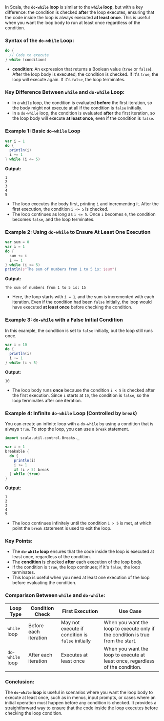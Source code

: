 In Scala, the **`do-while` loop** is similar to the **`while` loop**, but with a key difference: the condition is checked **after** the loop executes, ensuring that the code inside the loop is always executed **at least once**. This is useful when you want the loop body to run at least once regardless of the condition.

### Syntax of the `do-while` Loop:
```scala
do {
  // Code to execute
} while (condition)
```

- **condition**: An expression that returns a Boolean value (`true` or `false`). After the loop body is executed, the condition is checked. If it's `true`, the loop will execute again. If it's `false`, the loop terminates.

### Key Difference Between `while` and `do-while` Loop:
- In a `while` loop, the condition is evaluated **before** the first iteration, so the body might not execute at all if the condition is `false` initially.
- In a `do-while` loop, the condition is evaluated **after** the first iteration, so the loop body will execute **at least once**, even if the condition is `false`.

### Example 1: Basic `do-while` Loop
```scala
var i = 1
do {
  println(i)
  i += 1
} while (i <= 5)
```
**Output:**
```
1
2
3
4
5
```
- The loop executes the body first, printing `i` and incrementing it. After the first execution, the condition `i <= 5` is checked.
- The loop continues as long as `i <= 5`. Once `i` becomes `6`, the condition becomes `false`, and the loop terminates.

### Example 2: Using `do-while` to Ensure At Least One Execution
```scala
var sum = 0
var i = 1
do {
  sum += i
  i += 1
} while (i <= 5)
println(s"The sum of numbers from 1 to 5 is: $sum")
```
**Output:**
```
The sum of numbers from 1 to 5 is: 15
```
- Here, the loop starts with `i = 1`, and the sum is incremented with each iteration. Even if the condition had been `false` initially, the loop would have executed **at least once** before checking the condition.

### Example 3: `do-while` with a False Initial Condition
In this example, the condition is set to `false` initially, but the loop still runs once.

```scala
var i = 10
do {
  println(i)
  i += 1
} while (i < 5)
```
**Output:**
```
10
```
- The loop body runs **once** because the condition `i < 5` is checked after the first execution. Since `i` starts at `10`, the condition is `false`, so the loop terminates after one iteration.

### Example 4: Infinite `do-while` Loop (Controlled by `break`)
You can create an infinite loop with a `do-while` by using a condition that is always `true`. To stop the loop, you can use a `break` statement.

```scala
import scala.util.control.Breaks._

var i = 1
breakable {
  do {
    println(i)
    i += 1
    if (i > 5) break
  } while (true)
}
```
**Output:**
```
1
2
3
4
5
```
- The loop continues infinitely until the condition `i > 5` is met, at which point the `break` statement is used to exit the loop.

### Key Points:
- The **`do-while` loop** ensures that the code inside the loop is executed at least once, regardless of the condition.
- The **condition** is checked **after** each execution of the loop body.
- If the condition is `true`, the loop continues; if it's `false`, the loop terminates.
- This loop is useful when you need at least one execution of the loop before evaluating the condition.

### Comparison Between `while` and `do-while`:
| **Loop Type**        | **Condition Check**    | **First Execution**                  | **Use Case**                                                                 |
|----------------------|------------------------|--------------------------------------|-----------------------------------------------------------------------------|
| `while` loop         | Before each iteration  | May not execute if condition is `false` initially | When you want the loop to execute only if the condition is true from the start. |
| `do-while` loop      | After each iteration   | Executes at least once               | When you want the loop to execute at least once, regardless of the condition. |

### Conclusion:
The **`do-while` loop** is useful in scenarios where you want the loop body to execute at least once, such as in menus, input prompts, or cases where an initial operation must happen before any condition is checked. It provides a straightforward way to ensure that the code inside the loop executes before checking the loop condition.
